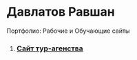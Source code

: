 # Давлатов Равшан
Портфолио:  Рабочие и Обучающие сайты

1. ### [Сайт тур-агенства](https://ravshan014.github.io/%D0%A2%D1%83%D1%80%D0%B0%D0%B3%D0%B5%D0%BD%D1%82%D1%81%D1%82%D0%B2%D0%BE/)
